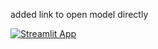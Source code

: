 added link to open model directly 


[![Streamlit App](https://static.streamlit.io/badges/streamlit_badge_black_white.svg)](https://satyendra17-sentiment-analysis-model-using-ml-app-s6nueh.streamlit.app/)
